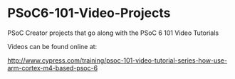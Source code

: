 # PSoC6-101-Video-Projects
PSoC Creator projects that go along with the PSoC 6 101 Video Tutorials

Videos can be found online at:

http://www.cypress.com/training/psoc-101-video-tutorial-series-how-use-arm-cortex-m4-based-psoc-6
